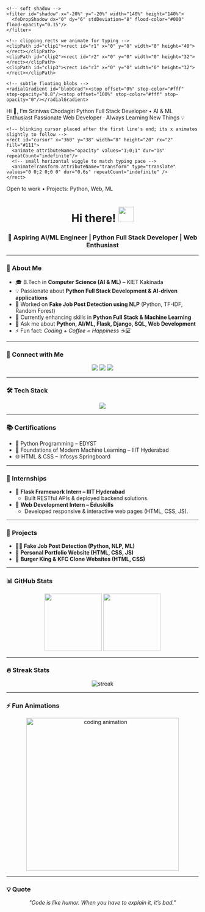 <!-- Typing SVG Animation -->
<!-- Save this as header.svg -->
<svg xmlns="http://www.w3.org/2000/svg" width="800" height="200" viewBox="0 0 800 200" preserveAspectRatio="xMidYMid meet">
  <defs>
    <!-- gradient for text -->
    <linearGradient id="g" x1="0" x2="1" y1="0" y2="1">
      <stop offset="0%" stop-color="#F75C7E"/>
      <stop offset="40%" stop-color="#FF8A5B"/>
      <stop offset="70%" stop-color="#F7D154"/>
      <stop offset="100%" stop-color="#6EE7B7"/>
    </linearGradient>

    <!-- soft shadow -->
    <filter id="shadow" x="-20%" y="-20%" width="140%" height="140%">
      <feDropShadow dx="0" dy="6" stdDeviation="8" flood-color="#000" flood-opacity="0.15"/>
    </filter>

    <!-- clipping rects we animate for typing -->
    <clipPath id="clip1"><rect id="r1" x="0" y="0" width="0" height="40"></rect></clipPath>
    <clipPath id="clip2"><rect id="r2" x="0" y="0" width="0" height="32"></rect></clipPath>
    <clipPath id="clip3"><rect id="r3" x="0" y="0" width="0" height="32"></rect></clipPath>

    <!-- subtle floating blobs -->
    <radialGradient id="blobGrad"><stop offset="0%" stop-color="#fff" stop-opacity="0.8"/><stop offset="100%" stop-color="#fff" stop-opacity="0"/></radialGradient>
  </defs>

  <!-- background (transparent for README) -->
  <rect width="100%" height="100%" fill="transparent"/>

  <!-- decorative floating blobs -->
  <g transform="translate(620,30)">
    <circle r="18" fill="#F75C7E" opacity="0.18">
      <animate attributeName="cy" values="0;6;0" dur="4s" repeatCount="indefinite"/>
    </circle>
    <circle r="28" cx="40" cy="40" fill="#6EE7B7" opacity="0.12">
      <animateTransform attributeName="transform" attributeType="XML"
        type="translate" values="0 0; -6 3; 0 0" dur="5s" repeatCount="indefinite"/>
    </circle>
  </g>

  <!-- Main text group -->
  <g font-family="Fira Code, 'Courier New', monospace" filter="url(#shadow)" fill="url(#g)" text-anchor="start">
    <!-- Line 1 -->
    <g clip-path="url(#clip1)" transform="translate(40,60)">
      <text x="0" y="0" font-size="28" font-weight="700">
        Hi 👋, I'm Srinivas Chodagiri
      </text>
    </g>
    <!-- Line 2 -->
    <g clip-path="url(#clip2)" transform="translate(40,110)"  >
      <text x="0" y="0" font-size="20" font-weight="600">
        Python Full Stack Developer • AI & ML Enthusiast
      </text>
    </g>
    <!-- Line 3 -->
    <g clip-path="url(#clip3)" transform="translate(40,145)">
      <text x="0" y="0" font-size="18" font-weight="500">
        Passionate Web Developer · Always Learning New Things 💡
      </text>
    </g>

    <!-- blinking cursor placed after the first line's end; its x animates slightly to follow -->
    <rect id="cursor" x="360" y="38" width="8" height="20" rx="2" fill="#111">
      <animate attributeName="opacity" values="1;0;1" dur="1s" repeatCount="indefinite"/>
      <!-- small horizontal wiggle to match typing pace -->
      <animateTransform attributeName="transform" type="translate" values="0 0;2 0;0 0" dur="0.6s" repeatCount="indefinite" />
    </rect>
  </g>

  <!-- Typing animations: animate clip widths to reveal text -->
  <animate
    xlink:href="#r1"
    attributeName="width"
    from="0" to="520"
    dur="2.4s"
    begin="0s"
    fill="freeze"
    calcMode="paced"/>

  <animate
    xlink:href="#r2"
    attributeName="width"
    from="0" to="650"
    dur="2.8s"
    begin="2.6s"
    fill="freeze"
    calcMode="paced"/>

  <animate
    xlink:href="#r3"
    attributeName="width"
    from="0" to="700"
    dur="2.8s"
    begin="5.6s"
    fill="freeze"
    calcMode="paced"/>

  <!-- subtle appearance for cursor after line 1 finishes -->
  <animate
    xlink:href="#cursor"
    attributeName="x"
    from="360" to="730"
    dur="2.8s"
    begin="5.6s"
    fill="freeze"
    calcMode="linear"/>

  <!-- gentle shimmer across the gradient to make it lively -->
  <rect x="-200" y="0" width="1200" height="200" fill="url(#g)" opacity="0.06">
    <animateTransform attributeName="transform" type="translate" values="-200 0;200 0;-200 0" dur="6s" repeatCount="indefinite"/>
  </rect>

  <!-- small footer note (optional, non-animated) -->
  <text x="40" y="189" font-size="11" fill="#666">Open to work • Projects: Python, Web, ML</text>
</svg>
<!-- Waving Hand GIF -->
<h1 align="center">Hi there! <img src="https://raw.githubusercontent.com/MartinHeinz/MartinHeinz/master/wave.gif" width="40"></h1>
<h3 align="center">🚀 Aspiring AI/ML Engineer | Python Full Stack Developer | Web Enthusiast</h3>

---

### 🌟 About Me
- 🎓 B.Tech in **Computer Science (AI & ML)** – KIET Kakinada  
- 💡 Passionate about **Python Full Stack Development & AI-driven applications**  
- 🔭 Worked on **Fake Job Post Detection using NLP** (Python, TF-IDF, Random Forest)  
- 🌱 Currently enhancing skills in **Python Full Stack & Machine Learning**  
- 💬 Ask me about **Python, AI/ML, Flask, Django, SQL, Web Development**  
- ⚡ Fun fact: *Coding + Coffee = Happiness ☕💻*  

---

### 🔗 Connect with Me
<p align="center">
<a href="mailto:Chodagirisrinivas2@gmail.com"><img src="https://img.shields.io/badge/-Email-D14836?style=for-the-badge&logo=gmail&logoColor=white"></a>
<a href="https://www.linkedin.com/in/srinivas-chodagiri-306750246/"><img src="https://img.shields.io/badge/-LinkedIn-0A66C2?style=for-the-badge&logo=linkedin&logoColor=white"></a>
<a href="https://github.com/Srini612"><img src="https://img.shields.io/badge/-GitHub-181717?style=for-the-badge&logo=github&logoColor=white"></a>
</p>

---

### 🛠️ Tech Stack
<p align="center">
<img src="https://skillicons.dev/icons?i=python,html,css,javascript,bootstrap,mysql,flask,django,git,github,vscode&perline=6" />
</p>

---

### 📚 Certifications
- 🐍 Python Programming – EDYST  
- 🤖 Foundations of Modern Machine Learning – IIIT Hyderabad  
- 🌐 HTML & CSS – Infosys Springboard  

---

### 💼 Internships
- 🔹 **Flask Framework Intern – IIIT Hyderabad**  
   - Built RESTful APIs & deployed backend solutions.  
- 🔹 **Web Development Intern – Eduskills**  
   - Developed responsive & interactive web pages (HTML, CSS, JS).  

---

### 🚀 Projects
- 🧑‍💻 **Fake Job Post Detection (Python, NLP, ML)**  
- 🎨 **Personal Portfolio Website (HTML, CSS, JS)**  
- 🍔 **Burger King & KFC Clone Websites (HTML, CSS)**  

---

### 📊 GitHub Stats
<p align="center">
  <img src="https://github-readme-stats.vercel.app/api?username=Srini612&show_icons=true&theme=radical" height="150"/>
  <img src="https://github-readme-stats.vercel.app/api/top-langs/?username=Srini612&layout=compact&theme=radical" height="150"/>
</p>

---

### 🔥 Streak Stats
<p align="center">
  <img src="https://github-readme-streak-stats.herokuapp.com/?user=Srini612&theme=radical" alt="streak" />
</p>

---

### ⚡ Fun Animations
<p align="center">
  <img src="https://raw.githubusercontent.com/abhisheknaiidu/abhisheknaiidu/master/code.gif" width="400" alt="coding animation"/>
</p>

---

### 💡 Quote
<p align="center">
<i>"Code is like humor. When you have to explain it, it’s bad."</i>
</p>

<!--
**Srini612/Srini612** is a ✨ _special_ ✨ repository because its `README.md` (this file) appears on your GitHub profile.

Here are some ideas to get you started:

- 🔭 I’m currently working on ...
- 🌱 I’m currently learning ...
- 👯 I’m looking to collaborate on ...
- 🤔 I’m looking for help with ...
- 💬 Ask me about ...
- 📫 How to reach me: ...
- 😄 Pronouns: ...
- ⚡ Fun fact: ...
-->
